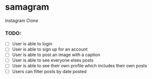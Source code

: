 # samagram
Instagram Clone

### TODO:

- [ ] User is able to login
- [ ] User is able to sign up for an account
- [ ] User is able to post an image with a caption
- [ ] User is able to see everyone elses posts
- [ ] User is able to see their own profile which includes their own posts
- [ ] Users can filter posts by date posted

